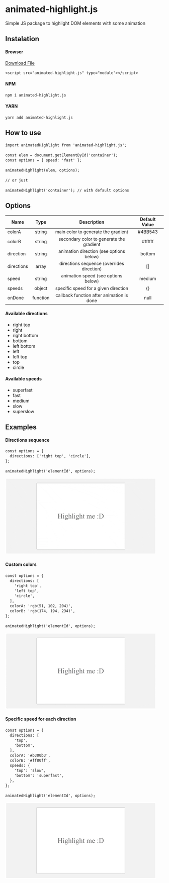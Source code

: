 # animated-highlight.js
Simple JS package to highlight DOM elements with some animation

## Instalation

#### Browser

[Download File](https://raw.githubusercontent.com/arthursb2016/animated-highlight.js/main/src/index.js)

```
<script src="animated-highlight.js" type="module"></script>
```

#### NPM

```
npm i animated-highlight.js
```

#### YARN

```
yarn add animated-highlight.js
```
## How to use

```
import animatedHighlight from 'animated-highlight.js';

const elem = document.getElementById('container');
const options = { speed: 'fast' };

animatedHighlight(elem, options);

// or just

animatedHighlight('container'); // with default options
```

## Options

| Name  | Type | Description | Default Value |
| ------------- |:-------------:|:-------------:|:-------------:|
| colorA      | string  | main color to generate the gradient | #4BB543 |
| colorB      | string  | secondary color to generate the gradient | #ffffff |
| direction      | string  | animation direction (see options below) | bottom |
| directions     | array  | directions sequence (overrides direction) | [] |
| speed     | string  | animation speed (see options below) | medium |
| speeds     | object  | specific speed for a given direction | {} |
| onDone     | function  | callback function after animation is done | null |


#### Available directions

* right top
* right
* right bottom
* bottom
* left bottom
* left
* left top
* top
* circle

#### Available speeds

* superfast
* fast
* medium
* slow
* superslow

## Examples

#### Directions sequence

```
const options = {
  directions: ['right top', 'circle'],
};

animatedHighlight('elementId', options);
```

![first example](/examples/1.gif "first example")

#### Custom colors

```
const options = {
  directions: [
    'right top',
    'left top',
    'circle',
  ],
  colorA: 'rgb(51, 102, 204)',
  colorB: 'rgb(174, 194, 234)',
};

animatedHighlight('elementId', options);
```

![second example](/examples/2.gif "second example")

#### Specific speed for each direction

```
const options = {
  directions: [
    'top',
    'bottom',
  ],
  colorA: '#b300b3',
  colorB: '#ff80ff',
  speeds: {
    'top': 'slow',
    'bottom': 'superfast',
  },
};

animatedHighlight('elementId', options);
```

![third example](/examples/3.gif "third example")
